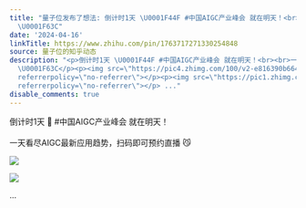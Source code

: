 ```yaml
---
title: "量子位发布了想法: 倒计时1天 \U0001F44F #中国AIGC产业峰会 就在明天！<br><br>一天看尽AIGC最新应用趋势，扫码即可预约直播
  \U0001F63C"
date: '2024-04-16'
linkTitle: https://www.zhihu.com/pin/1763717271330254848
source: 量子位的知乎动态
description: "<p>倒计时1天 \U0001F44F #中国AIGC产业峰会 就在明天！<br><br>一天看尽AIGC最新应用趋势，扫码即可预约直播
  \U0001F63C</p><p><img src=\"https://pic4.zhimg.com/100/v2-e816390b66454b5d25bf6dbd167d06c7_720w.jpg\"
  referrerpolicy=\"no-referrer\"></p><p><img src=\"https://pic1.zhimg.com/100/v2-5c7a86f1b9f0a019856289a56a39894c_720w.jpg\"
  referrerpolicy=\"no-referrer\"></p> ..."
disable_comments: true
---
```

<p>倒计时1天 👏 #中国AIGC产业峰会 就在明天！<br><br>一天看尽AIGC最新应用趋势，扫码即可预约直播 😼</p><p><img src="https://pic4.zhimg.com/100/v2-e816390b66454b5d25bf6dbd167d06c7_720w.jpg" referrerpolicy="no-referrer"></p><p><img src="https://pic1.zhimg.com/100/v2-5c7a86f1b9f0a019856289a56a39894c_720w.jpg" referrerpolicy="no-referrer"></p> ...